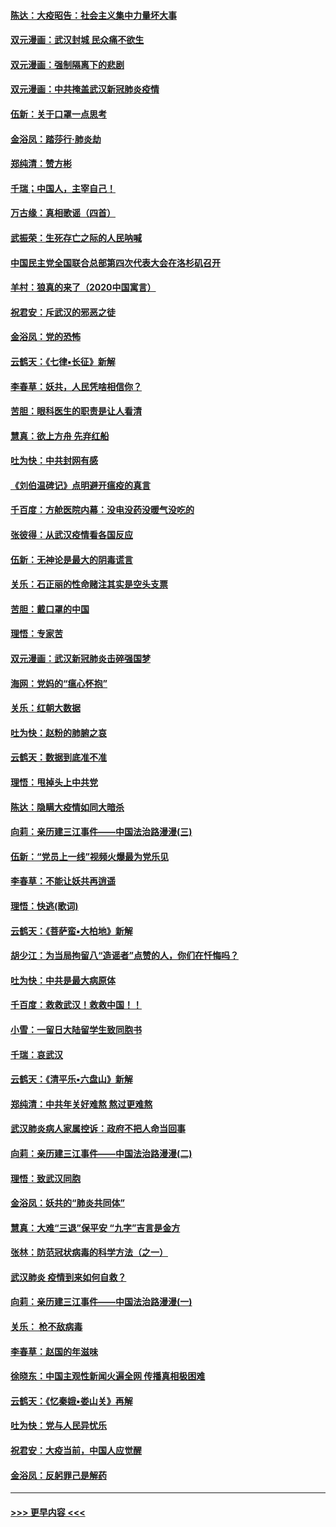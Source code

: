 #### [陈达：大疫昭告：社会主义集中力量坏大事](../pages/nsc993/n11859419.md?t=02111433) 
#### [双元漫画：武汉封城 民众痛不欲生](../pages/nsc993/n11859287.md?t=02111433) 
#### [双元漫画：强制隔离下的悲剧](../pages/nsc993/n11859244.md?t=02111433) 
#### [双元漫画：中共掩盖武汉新冠肺炎疫情](../pages/nsc993/n11858249.md?t=02111433) 
#### [伍新：关于口罩一点思考](../pages/nsc993/n11859195.md?t=02111433) 
#### [金浴凤：踏莎行‧肺炎劫](../pages/nsc993/n11858227.md?t=02111433) 
#### [郑纯清：赞方彬](../pages/nsc993/n11856803.md?t=02111433) 
#### [千瑞；中国人，主宰自己！](../pages/nsc993/n11856793.md?t=02111433) 
#### [万古缘：真相歌谣（四首）](../pages/nsc993/n11856263.md?t=02111433) 
#### [武振荣：生死存亡之际的人民呐喊](../pages/nsc993/n11856256.md?t=02111433) 
#### [中国民主党全国联合总部第四次代表大会在洛杉矶召开](../pages/nsc993/n11856344.md?t=02111433) 
#### [羊村：狼真的来了（2020中国寓言）](../pages/nsc993/n11856229.md?t=02111433) 
#### [祝君安：斥武汉的邪恶之徒](../pages/nsc993/n11855861.md?t=02111433) 
#### [金浴凤：党的恐怖](../pages/nsc993/n11855849.md?t=02111433) 
#### [云鹤天：《七律▪长征》新解](../pages/nsc993/n11855479.md?t=02111433) 
#### [李春草：妖共，人民凭啥相信你？](../pages/nsc993/n11855196.md?t=02111433) 
#### [苦胆：眼科医生的职责是让人看清](../pages/nsc993/n11853840.md?t=02111433) 
#### [慧真：欲上方舟 先弃红船](../pages/nsc993/n11853483.md?t=02111433) 
#### [吐为快：中共封网有感](../pages/nsc993/n11852575.md?t=02111433) 
#### [《刘伯温碑记》点明避开瘟疫的真言](../pages/nsc993/n11852128.md?t=02111433) 
#### [千百度：方舱医院内幕：没电没药没暖气没吃的](../pages/nsc993/n11850211.md?t=02111433) 
#### [张彼得：从武汉疫情看各国反应](../pages/nsc993/n11850102.md?t=02111433) 
#### [伍新：无神论是最大的阴毒谎言](../pages/nsc993/n11846129.md?t=02111433) 
#### [关乐：石正丽的性命赌注其实是空头支票](../pages/nsc993/n11846109.md?t=02111433) 
#### [苦胆：戴口罩的中国](../pages/nsc993/n11845576.md?t=02111433) 
#### [理悟：专家苦](../pages/nsc993/n11845564.md?t=02111433) 
#### [双元漫画：武汉新冠肺炎击碎强国梦](../pages/nsc993/n11843320.md?t=02111433) 
#### [海网：党妈的“瘟心怀抱”](../pages/nsc993/n11840740.md?t=02111433) 
#### [关乐：红朝大数据](../pages/nsc993/n11840675.md?t=02111433) 
#### [吐为快：赵粉的肺腑之哀](../pages/nsc993/n11840618.md?t=02111433) 
#### [云鹤天：数据到底准不准](../pages/nsc993/n11840325.md?t=02111433) 
#### [理悟：甩掉头上中共党](../pages/nsc993/n11838826.md?t=02111433) 
#### [陈达：隐瞒大疫情如同大暗杀](../pages/nsc993/n11838771.md?t=02111433) 
#### [向莉：亲历建三江事件——中国法治路漫漫(三)](../pages/nsc993/n11831825.md?t=02111433) 
#### [伍新：“党员上一线”视频火爆最为党乐见](../pages/nsc993/n11838200.md?t=02111433) 
#### [李春草：不能让妖共再逍遥](../pages/nsc993/n11838102.md?t=02111433) 
#### [理悟：快逃(歌词)](../pages/nsc993/n11838083.md?t=02111433) 
#### [云鹤天：《菩萨蛮▪大柏地》新解](../pages/nsc993/n11838059.md?t=02111433) 
#### [胡少江：为当局拘留八“造谣者”点赞的人，你们在忏悔吗？](../pages/nsc993/n11836801.md?t=02111433) 
#### [吐为快：中共是最大病原体](../pages/nsc993/n11836748.md?t=02111433) 
#### [千百度：救救武汉！救救中国！！](../pages/nsc993/n11836145.md?t=02111433) 
#### [小雪：一留日大陆留学生致同胞书](../pages/nsc993/n11834624.md?t=02111433) 
#### [千瑞：哀武汉](../pages/nsc993/n11833647.md?t=02111433) 
#### [云鹤天：《清平乐▪六盘山》新解](../pages/nsc993/n11833611.md?t=02111433) 
#### [郑纯清：中共年关好难熬 熬过更难熬](../pages/nsc993/n11833489.md?t=02111433) 
#### [武汉肺炎病人家属控诉：政府不把人命当回事](../pages/nsc993/n11833205.md?t=02111433) 
#### [向莉：亲历建三江事件——中国法治路漫漫(二)](../pages/nsc993/n11829102.md?t=02111433) 
#### [理悟：致武汉同胞](../pages/nsc993/n11831522.md?t=02111433) 
#### [金浴凤：妖共的“肺炎共同体”](../pages/nsc993/n11829448.md?t=02111433) 
#### [慧真：大难“三退”保平安 “九字”吉言是金方](../pages/nsc993/n11829501.md?t=02111433) 
#### [张林：防范冠状病毒的科学方法（之一）](../pages/nsc993/n11828618.md?t=02111433) 
#### [武汉肺炎 疫情到来如何自救？](../pages/nsc993/n11827632.md?t=02111433) 
#### [向莉：亲历建三江事件——中国法治路漫漫(一)](../pages/nsc993/n11827190.md?t=02111433) 
#### [关乐： 枪不敌病毒](../pages/nsc993/n11826746.md?t=02111433) 
#### [李春草：赵国的年滋味](../pages/nsc993/n11826321.md?t=02111433) 
#### [徐晓东：中国主观性新闻火遍全网 传播真相极困难](../pages/nsc993/n11826508.md?t=02111433) 
#### [云鹤天：《忆秦娥▪娄山关》再解](../pages/nsc993/n11824682.md?t=02111433) 
#### [吐为快：党与人民异忧乐](../pages/nsc993/n11824660.md?t=02111433) 
#### [祝君安：大疫当前，中国人应觉醒](../pages/nsc993/n11821946.md?t=02111433) 
#### [金浴凤：反躬罪己是解药](../pages/nsc993/n11820280.md?t=02111433) 

----
#### [ >>> 更早内容 <<< ](../indexes/nsc993-earlier.md)

